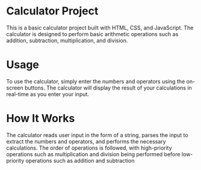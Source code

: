 # Calculator Project


This is a basic calculator project built with HTML, CSS, and JavaScript. The calculator is designed to perform basic arithmetic operations such as addition, subtraction, multiplication, and division.

# Usage
To use the calculator, simply enter the numbers and operators using the on-screen buttons. The calculator will display the result of your calculations in real-time as you enter your input.

# How It Works
The calculator reads user input in the form of a string, parses the input to extract the numbers and operators, and performs the necessary calculations. The order of operations is followed, with high-priority operations such as multiplication and division being performed before low-priority operations such as addition and subtraction

